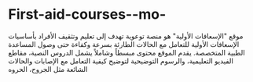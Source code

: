 # First-aid-courses--mo-
 موقع "الإسعافات الأولية" هو منصة توعوية تهدف إلى تعليم وتثقيف الأفراد بأساسيات الإسعافات الأولية للتعامل مع الحالات الطارئة بسرعة وكفاءة حتى وصول المساعدة الطبية المتخصصة. يقدم الموقع محتوى مبسطاً وشاملاً يشمل الدروس النصية، مقاطع الفيديو التعليمية، والرسوم التوضيحية لتوضيح كيفية التعامل مع الإصابات والحالات الشائعة مثل الجروح، الحروه
